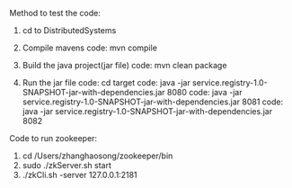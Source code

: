 Method to test the code:
1. cd to DistributedSystems

2. Compile mavens
code: mvn compile

3. Build the java project(jar file)
code: mvn clean package

4. Run the jar file
code: cd target
code: java -jar service.registry-1.0-SNAPSHOT-jar-with-dependencies.jar 8080
code: java -jar service.registry-1.0-SNAPSHOT-jar-with-dependencies.jar 8081
code: java -jar service.registry-1.0-SNAPSHOT-jar-with-dependencies.jar 8082


Code to run zookeeper:
1. cd /Users/zhanghaosong/zookeeper/bin
2. sudo ./zkServer.sh start
3. ./zkCli.sh -server 127.0.0.1:2181
